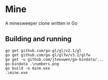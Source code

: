 # Mine

A minesweeper clone written in Go

## Building and running
```
go get github.com/go-gl/gl/v2.1/gl
go get github.com/go-gl/glfw/v3.2/glfw
go get -u github.com/jteeuwen/go-bindata/...
go-bindata .\numbers.png
go build -o mine.exe
.\mine.exe
```
